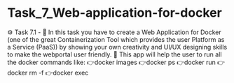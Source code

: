 # Task_7_Web-application-for-docker
⚙️ Task 7.1 - 📌 In this task you have to create a Web Application for Docker (one of the great Containerization Tool which provides the user Platform as a Service (PaaS)) by showing your own creativity and UI/UX designing skills to make the webportal user friendly. 📌 This app will help the user to run all the docker commands like: 👉docker images 👉docker ps 👉docker run 👉docker rm -f 👉docker exec
